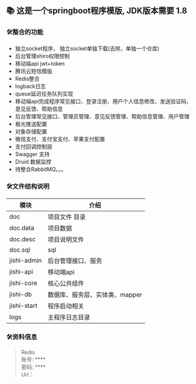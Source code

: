 ## 📚 这是一个springboot程序模版, JDK版本需要 1.8
### 🛠️整合的功能
* 独立socket程序， 独立socket单独下载(去除，单独一个仓库)
* 后台管理shiro权限控制
* 移动端api jwt+token
* 腾讯云短信模版
* Redis整合
* logback日志
* queue延迟任务队列实现
* 移动端api完成程序常见接口、登录注册、用户个人信息修改、发送验证码、意见反馈、帮助信息
* 后台管理常见接口、管理员管理、意见反馈管理、帮助信息管理、用户管理
* 极光推送配置
* 对象存储配置
* 微信支付、支付宝支付、苹果支付配置
* 支付回调控制层
* Swagger 支持
* Druid 数据监控
* 待整合RabbitMQ。。。

### 🛠️文件结构说明
| 模块             | 介绍                 |
|----------------|--------------------|
| doc            | 项目文件 目录            |
| doc.data       | 项目数据               |
| doc.desc       | 项目说明文件             |
| doc.sql        | sql                |
| jishi-admin    | 后台管理接口、服务          |
| jishi-api    | 移动端api          |
| jishi-core  | 核心公共组件             |
| jishi-db      | 数据库、服务层、实体类、mapper |
| jishi-start    | 程序启动相关             |
| logs   | 主程序日志目录            |

### 🛠️资料信息

> Redis <br>
账号: ****<br>
密码: ****<br>
Url：<br>